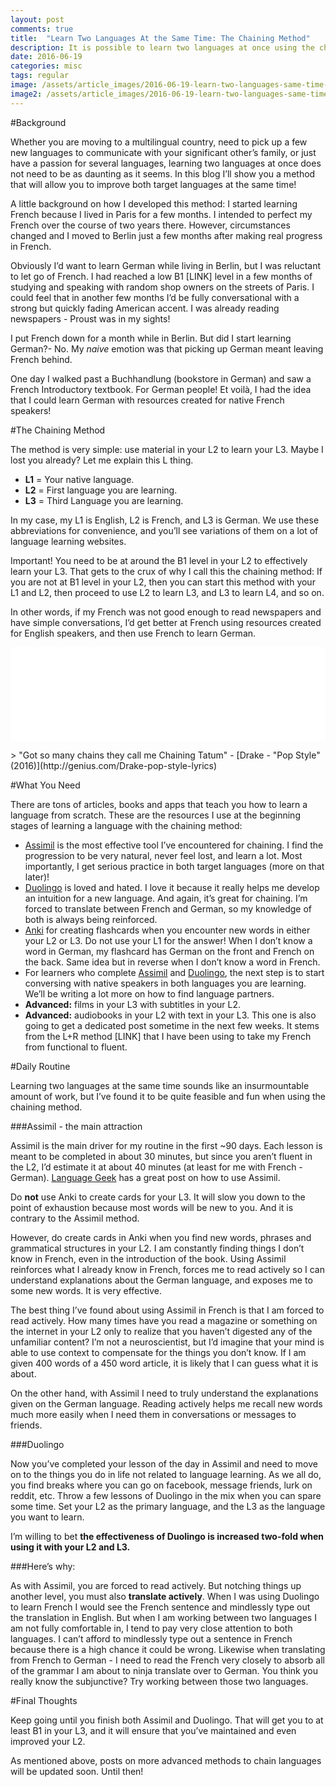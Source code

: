 ```yaml
---
layout: post
comments: true
title:  "Learn Two Languages At the Same Time: The Chaining Method"
description: It is possible to learn two languages at once using the chaining method.
date: 2016-06-19
categories: misc
tags: regular
image: /assets/article_images/2016-06-19-learn-two-languages-same-time-chaining-method.md/chaining.png
image2: /assets/article_images/2016-06-19-learn-two-languages-same-time-chaining-method.md/chaining-mobile.png
---
```


#Background

Whether you are moving to a multilingual country, need to pick up a few new languages to communicate with your significant other’s family, or just have a passion for several languages, learning two languages at once does not need to be as daunting as it seems. In this blog I’ll show you a method that will allow you to improve both target languages at the same time!

A little background on how I developed this method: I started learning French because I lived in Paris for a few months. I intended to perfect my French over the course of two years there. However, circumstances changed and I moved to Berlin just a few months after making real progress in French.

Obviously I’d want to learn German while living in Berlin, but I was reluctant to let go of French. I had reached a low B1 [LINK] level in a few months of studying and speaking with random shop owners on the streets of Paris. I could feel that in another few months I’d be fully conversational with a strong but quickly fading American accent. I was already reading newspapers - Proust was in my sights!

I put French down for a month while in Berlin. But did I start learning German?- No. My *naive* emotion was that picking up German meant leaving French behind.

One day I walked past a Buchhandlung (bookstore in German) and saw a French Introductory textbook. For German people! Et voilà, I had the idea that I could learn German with resources created for native French speakers!

#The Chaining Method

The method is very simple: use material in your L2 to learn your L3. Maybe I lost you already? Let me explain this L thing.

- **L1** = Your native language.
- **L2** = First language you are learning.
- **L3** = Third Language you are learning.

In my case, my L1 is English, L2 is French, and L3 is German. We use these abbreviations for convenience, and you’ll see variations of them on a lot of language learning websites.

Important! You need to be at around the B1 level in your L2 to effectively learn your L3. That gets to the crux of why I call this the chaining method: If you are not at B1 level in your L2, then you can start this method with your L1 and L2, then proceed to use L2 to learn L3, and L3 to learn L4, and so on.

In other words, if my French was not good enough to read newspapers and have simple conversations, I’d get better at French using resources created for English speakers, and then use French to learn German.

<iframe src="//giphy.com/embed/7uNL0F2Q9uPBu" width="100%" frameBorder="0" class="giphy-embed" allowFullScreen></iframe><p><a href="https://giphy.com/gifs/drake-7uNL0F2Q9uPBu"></a></p>
> "Got so many chains they call me Chaining Tatum" - [Drake - "Pop Style" (2016)](http://genius.com/Drake-pop-style-lyrics)

#What You Need

There are tons of articles, books and apps that teach you how to learn a language from scratch. These are the resources I use at the beginning stages of learning a language with the chaining method:

- [Assimil](http://fr.assimil.com/) is the most effective tool I’ve encountered for chaining. I find the progression to be very natural, never feel lost, and learn a lot. Most importantly, I get serious practice in both target languages (more on that later)!
- [Duolingo](https://www.duolingo.com/) is loved and hated. I love it because it really helps me develop an intuition for a new language. And again, it’s great for chaining. I’m forced to translate between French and German, so my knowledge of both is always being reinforced.
- [Anki](http://ankisrs.net/) for creating flashcards when you encounter new words in either your L2 or L3. Do not use your L1 for the answer! When I don’t know a word in German, my flashcard has German on the front and French on the back. Same idea but in reverse when I don’t know a word in French.
- For learners who complete [Assimil](http://fr.assimil.com/) and [Duolingo](https://www.duolingo.com/), the next step is to start conversing with native speakers in both languages you are learning. We’ll be writing a lot more on how to find language partners.
- **Advanced:** films in your L3 with subtitles in your L2.
- **Advanced:** audiobooks in your L2 with text in your L3. This one is also going to get a dedicated post sometime in the next few weeks. It stems from the L+R method [LINK] that I have been using to take my French from functional to fluent.


#Daily Routine

Learning two languages at the same time sounds like an insurmountable amount of work, but I’ve found it to be quite feasible and fun when using the chaining method.

###Assimil - the main attraction

Assimil is the main driver for my routine in the first ~90 days. Each lesson is meant to be completed in about 30 minutes, but since you aren’t fluent in the L2, I’d estimate it at about 40 minutes (at least for me with French - German). [Language Geek](http://languagegeek.net/2010/05/12/how-to-use-an-assimil-course/) has a great post on how to use Assimil.

Do **not** use Anki to create cards for your L3. It will slow you down to the point of exhaustion because most words will be new to you. And it is contrary to the Assimil method.

However, do create cards in Anki when you find new words, phrases and grammatical structures in your L2. I am constantly finding things I don’t know in French, even in the introduction of the book. Using Assimil reinforces what I already know in French, forces me to read actively so I can understand explanations about the German language, and exposes me to some new words. It is very effective.

The best thing I’ve found about using Assimil in French is that I am forced to read actively. How many times have you read a magazine or something on the internet in your L2 only to realize that you haven’t digested any of the unfamiliar content? I’m not a neuroscientist, but I’d imagine that your mind is able to use context to compensate for the things you don’t know. If I am given 400 words of a 450 word article, it is likely that I can guess what it is about.

On the other hand, with Assimil I need to truly understand the explanations given on the German language. Reading actively helps me recall new words much more easily when I need them in conversations or messages to friends.


###Duolingo

Now you’ve completed your lesson of the day in Assimil and need to move on to the things you do in life not related to language learning. As we all do, you find breaks where you can go on facebook, message friends, lurk on reddit, etc. Throw a few lessons of Duolingo in the mix when you can spare some time. Set your L2 as the primary language, and the L3 as the language you want to learn.

I’m willing to bet **the effectiveness of Duolingo is increased two-fold when using it with your L2 and L3.**

###Here’s why:

As with Assimil, you are forced to read actively. But notching things up another level, you must also **translate actively**. When I was using Duolingo to learn French I would see the French sentence and mindlessly type out the translation in English. But when I am working between two languages I am not fully comfortable in, I tend to pay very close attention to both languages. I can’t afford to mindlessly type out a sentence in French because there is a high chance it could be wrong. Likewise when translating from French to German - I need to read the French very closely to absorb all of the grammar I am about to ninja translate over to German. You think you really know the subjunctive? Try working between those two languages.

#Final Thoughts

Keep going until you finish both Assimil and Duolingo. That will get you to at least B1 in your L3, and it will ensure that you’ve maintained and even improved your L2.

As mentioned above, posts on more advanced methods to chain languages will be updated soon. Until then!

